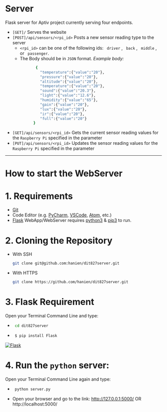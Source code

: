 # Server #
Flask server for Aptiv project currently serving four endpoints.

 - ```[GET]/``` Serves the website
 - ```[POST]/api/sensors/<rpi_id>``` Posts a new sensor reading type to the server
     * ```<rpi_id>``` can be one of the following ids: ``` driver``` , ``` back``` ,  ``` middle``` , or ``` passenger```.
    * The Body should be in ```JSON``` format.
    *Example body:* 
        ```sh
               {
                 "temperature":{"value":"20"},
                 "pressure":{"value":"20"},
                 "altitude":{"value":"20"},
                 "temperature":{"value":"20"},
                 "sound":{"value":"20.3"},
                 "light":{"value":"12.6"},
                 "humidity":{"value":"65"},
                 "gain":{"value":"20"},
                 "lux":{"value":"20"},
                 "ir":{"value":"20"},
                 "full":{"value":"20"}
              }
        ```
 - ```[GET]/api/sensors/<rpi_id>``` Gets the current sensor reading values for the `Raspberry Pi` specified in the parameter
 - ```[PUT]/api/sensors/<rpi_id>``` Updates the sensor reading values for the `Raspberry Pi` specified in the parameter
___

# How to start the WebServer #

# 1. Requirements

* [Git](https://git-scm.com/) 
* Code Editor (e.g. [PyCharm](https://www.jetbrains.com/pycharm/), [VSCode](https://code.visualstudio.com/),  [Atom](https://atom.io/), etc.)
* [Flask](http://flask.palletsprojects.com/en/1.1.x/) WebApp/WebServer requires [python3](https://www.python.org/download/releases/3.0/) & [pip3](https://pip.pypa.io/en/stable/) to run.
# 2. Cloning the Repository
* With SSH
    ```bash
    git clone git@github.com:hanien/dit827server.git
    ```
* With HTTPS
    ```bash
    git clone https://github.com/hanien/dit827server.git
    ```
# 3. Flask Requirement
Open your Terminal Command Line and type:

* 
    ```sh
     cd dit827server
     ```
    
*
    ```sh
     $ pip install Flask
     ```
[![Flask](https://user-images.githubusercontent.com/33482142/70390201-35cd7680-19c9-11ea-8a9b-106eee4dd195.png)](http://flask.palletsprojects.com/en/1.1.x/)

# 4. Run the ```python``` server:
Open your Terminal Command Line again and type:

*
    ```sh
     python server.py
     ```
* Open your browser and go to the link: http://127.0.0.1:5000/ OR http://localhost:5000/

